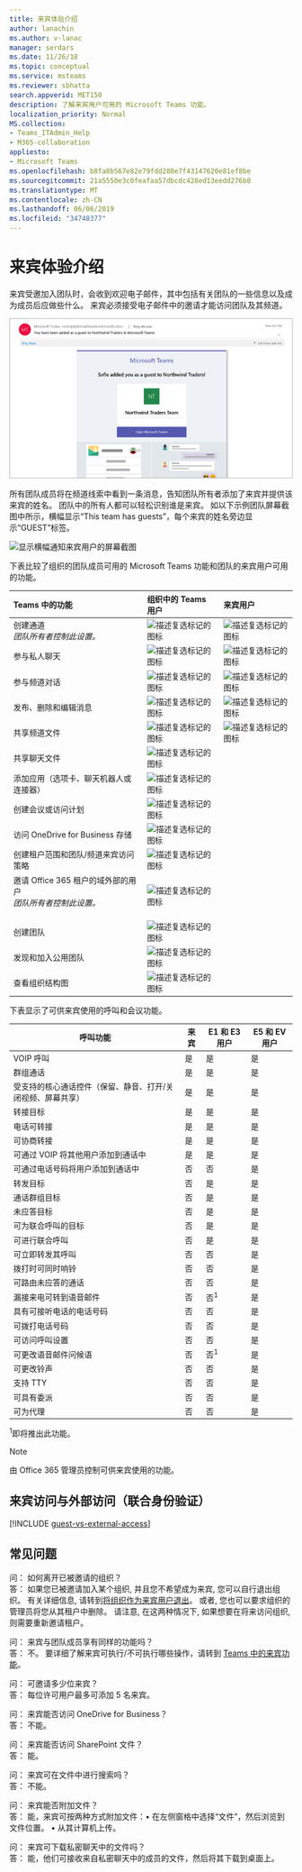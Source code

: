 ```yaml
---
title: 来宾体验介绍
author: lanachin
ms.author: v-lanac
manager: serdars
ms.date: 11/26/18
ms.topic: conceptual
ms.service: msteams
ms.reviewer: sbhatta
search.appverid: MET150
description: 了解来宾用户可用的 Microsoft Teams 功能。
localization_priority: Normal
MS.collection:
- Teams_ITAdmin_Help
- M365-collaboration
appliesto:
- Microsoft Teams
ms.openlocfilehash: b8fa8b567e82e79fdd280e7f43147620e81ef8be
ms.sourcegitcommit: 21a5550e3c0feafaa57dbcdc428ed13eedd276b8
ms.translationtype: MT
ms.contentlocale: zh-CN
ms.lasthandoff: 06/06/2019
ms.locfileid: "34748377"
---
```

<a name="what-the-guest-experience-is-like"></a>来宾体验介绍
=================================

来宾受邀加入团队时，会收到欢迎电子邮件，其中包括有关团队的一些信息以及成为成员后应做些什么。 来宾必须接受电子邮件中的邀请才能访问团队及其频道。
    
![显示欢迎电子邮件示例的屏幕截图](media/guest-experience-image1.png)
    
所有团队成员将在频道线索中看到一条消息，告知团队所有者添加了来宾并提供该来宾的姓名。 团队中的所有人都可以轻松识别谁是来宾。 如以下示例团队屏幕截图中所示，横幅显示“This team has guests”，每个来宾的姓名旁边显示“GUEST”标签。
    
![显示横幅通知来宾用户的屏幕截图](media/guest-experience-image2.png "屏幕截图显示了罗斯文商贸的市场营销渠道的一部分, 并在顶部横幅中显示通知, 表明该团队拥有来宾和来宾用户 (其姓名旁边的 \"WORD 来宾\" 标识)。")

下表比较了组织的团队成员可用的 Microsoft Teams 功能和团队的来宾用户可用的功能。

|**Teams 中的功能**|**组织中的 Teams 用户**|**来宾用户**|
|:-----|:-----|:-----|
|创建通道  <br/>  *团队所有者控制此设置。*  <br/> |![描述复选标记的图标 ](media/5277fbec-0a8f-4bd0-b906-d6ddee85a46c.png)|![描述复选标记的图标 ](media/5277fbec-0a8f-4bd0-b906-d6ddee85a46c.png)|
|参与私人聊天  <br/> |![描述复选标记的图标 ](media/5277fbec-0a8f-4bd0-b906-d6ddee85a46c.png)|![描述复选标记的图标 ](media/5277fbec-0a8f-4bd0-b906-d6ddee85a46c.png)|
|参与频道对话  <br/> |![描述复选标记的图标 ](media/5277fbec-0a8f-4bd0-b906-d6ddee85a46c.png)|![描述复选标记的图标 ](media/5277fbec-0a8f-4bd0-b906-d6ddee85a46c.png)|
|发布、删除和编辑消息  <br/> |![描述复选标记的图标 ](media/5277fbec-0a8f-4bd0-b906-d6ddee85a46c.png)|![描述复选标记的图标 ](media/5277fbec-0a8f-4bd0-b906-d6ddee85a46c.png)|
|共享频道文件  <br/> |![描述复选标记的图标 ](media/5277fbec-0a8f-4bd0-b906-d6ddee85a46c.png)|![描述复选标记的图标 ](media/5277fbec-0a8f-4bd0-b906-d6ddee85a46c.png)|
|共享聊天文件  <br/> |![描述复选标记的图标 ](media/5277fbec-0a8f-4bd0-b906-d6ddee85a46c.png)||
|添加应用（选项卡、聊天机器人或连接器）  <br/> |![描述复选标记的图标 ](media/5277fbec-0a8f-4bd0-b906-d6ddee85a46c.png)||
|创建会议或访问计划  <br/> |![描述复选标记的图标 ](media/5277fbec-0a8f-4bd0-b906-d6ddee85a46c.png)||
|访问 OneDrive for Business 存储  <br/> |![描述复选标记的图标 ](media/5277fbec-0a8f-4bd0-b906-d6ddee85a46c.png)||
|创建租户范围和团队/频道来宾访问策略  <br/> |![描述复选标记的图标 ](media/5277fbec-0a8f-4bd0-b906-d6ddee85a46c.png)||
|邀请 Office 365 租户的域外部的用户 <br/>  *团队所有者控制此设置。*  <br/> <br/> |![描述复选标记的图标 ](media/5277fbec-0a8f-4bd0-b906-d6ddee85a46c.png)||
|创建团队  <br/> |![描述复选标记的图标 ](media/5277fbec-0a8f-4bd0-b906-d6ddee85a46c.png)||
|发现和加入公用团队  <br/> |![描述复选标记的图标 ](media/5277fbec-0a8f-4bd0-b906-d6ddee85a46c.png)||
|查看组织结构图  <br/> |![描述复选标记的图标 ](media/5277fbec-0a8f-4bd0-b906-d6ddee85a46c.png)||
   
下表显示了可供来宾使用的呼叫和会议功能。

| 呼叫功能 | 来宾 | E1 和 E3 用户 | E5 和 EV 用户 |
| --------------- | ----- | -------------- | -------------- |
| VOIP 呼叫 | 是 | 是  | 是  |
| 群组通话 | 是 | 是  | 是  |
| 受支持的核心通话控件（保留、静音、打开/关闭视频、屏幕共享） | 是 | 是  | 是  |
| 转接目标 | 是 | 是  | 是  |
| 电话可转接 | 是 | 是  | 是  |
| 可协商转接 | 是 | 是  | 是  |
| 可通过 VOIP 将其他用户添加到通话中 | 是 | 是  | 是  |
| 可通过电话号码将用户添加到通话中 | 否 | 否 | 是 |
| 转发目标 | 否 | 是 | 是  |
| 通话群组目标 | 否 | 是 | 是  |
| 未应答目标 | 否 | 是 | 是  |
| 可为联合呼叫的目标 | 否 | 是 | 是 |
| 可进行联合呼叫 | 否 | 是 | 是  |
| 可立即转发其呼叫 | 否 | 否 | 是 |
| 拨打时可同时响铃 | 否 | 否 | 是 |
| 可路由未应答的通话 | 否 | 否 | 是 |
| 漏接来电可转到语音邮件 | 否 | 否<sup>1</sup> |是 |
| 具有可接听电话的电话号码 | 否 | 否 | 是 |
| 可拨打电话号码 | 否 | 否 | 是 |
| 可访问呼叫设置 | 否 | 否 | 是 |
| 可更改语音邮件问候语 | 否 | 否<sup>1</sup> | 是 |
| 可更改铃声 | 否 | 否  | 是 |
| 支持 TTY | 否 | 否 | 是 |
| 可具有委派 | 否 | 否 | 是 |
|  可为代理 | 否 | 否 | 是 |


<sup>1</sup>即将推出此功能。

> [!NOTE]
> 由 Office 365 管理员控制可供来宾使用的功能。 
 
## <a name="guest-access-vs-external-access-federation"></a>来宾访问与外部访问（联合身份验证）

[!INCLUDE [guest-vs-external-access](includes/guest-vs-external-access.md)]
 
## <a name="frequently-asked-questions"></a>常见问题

问： 如何离开已被邀请的组织？<br>
答： 如果您已被邀请加入某个组织, 并且您不希望成为来宾, 您可以自行退出组织。 有关详细信息, 请转到[将组织作为来宾用户退出](https://docs.microsoft.com/en-us/azure/active-directory/b2b/leave-the-organization)。 或者, 您也可以要求组织的管理员将您从其租户中删除。 请注意, 在这两种情况下, 如果想要在将来访问组织, 则需要重新邀请租户。

问： 来宾与团队成员享有同样的功能吗？<br>
答： 不。 要详细了解来宾可执行/不可执行哪些操作，请转到 [Teams 中的来宾功能](https://support.office.com/article/guest-capabilities-in-teams-d03fdf5b-1a6e-48e4-8e07-b13e1350ec7b)。

问： 可邀请多少位来宾？<br>
答： 每位许可用户最多可添加 5 名来宾。

问： 来宾能否访问 OneDrive for Business？<br>
答： 不能。

问： 来宾能否访问 SharePoint 文件？<br>
答： 能。

问： 来宾可在文件中进行搜索吗？<br>
答： 不能。

问： 来宾能否附加文件？<br>
答： 能，来宾可按两种方式附加文件：•   在左侧窗格中选择“文件”，然后浏览到文件位置。
•   从其计算机上传。

问： 来宾可下载私密聊天中的文件吗？<br>
答： 能，他们可接收来自私密聊天中的成员的文件，然后将其下载到桌面上。
